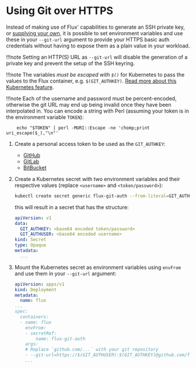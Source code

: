 # Using Git over HTTPS

Instead of making use of Flux' capabilities to generate an SSH private
key, or [supplying your own](provide-own-ssh-key.md), it is possible to
set environment variables and use these in your `--git-url` argument to
provide your HTTPS basic auth credentials without having to expose them
as a plain value in your workload.

!!!note
    Setting an HTTP(S) URL as `--git-url` will disable the
    generation of a private key and prevent the setup of the SSH keyring.

!!!note
    The variables _must be escaped with `$()`_ for Kubernetes
    to pass the values to the Flux container, e.g. `$(GIT_AUTHKEY)`.
    [Read more about this Kubernetes feature](https://kubernetes.io/docs/tasks/inject-data-application/define-environment-variable-container/#using-environment-variables-inside-of-your-config).

!!!note
    Each of the username and password must be percent-encoded, otherwise
    the git URL may end up being invalid once they have been interpolated
    in. You can encode a string with Perl (assuming your token is in the
    environment variable `TOKEN`):
    
        echo "$TOKEN" | perl -MURI::Escape -ne 'chomp;print uri_escape($_),"\n"'

1. Create a personal access token to be used as the `GIT_AUTHKEY`:

    - [GitHub](https://help.github.com/en/articles/creating-a-personal-access-token-for-the-command-line)
    - [GitLab](https://docs.gitlab.com/ee/user/profile/personal_access_tokens.html#creating-a-personal-access-token)
    - [BitBucket](https://confluence.atlassian.com/bitbucketserver/personal-access-tokens-939515499.html)

1. Create a Kubernetes secret with two environment variables and their
   respective values (replace `<username>` and `<token/password>`):

    ```sh
    kubectl create secret generic flux-git-auth --from-literal=GIT_AUTHUSER=<username> --from-literal=GIT_AUTHKEY=<token/password>
    ```

    this will result in a secret that has the structure:

    ```yaml
    apiVersion: v1
    data:
      GIT_AUTHKEY: <base64 encoded token/password>
      GIT_AUTHUSER: <base64 encoded username>
    kind: Secret
    type: Opaque
    metadata:
      ...
    ```

1. Mount the Kubernetes secret as environment variables using `envFrom`
   and use them in your `--git-url` argument:

    ```yaml
    apiVersion: apps/v1
    kind: Deployment
    metadata:
      name: flux
    ...
    spec:
      containers:
      - name: flux
        envFrom:
        - secretRef:
            name: flux-git-auth
        args:
        # Replace `github.com/...` with your git repository 
        - --git-url=https://$(GIT_AUTHUSER):$(GIT_AUTHKEY)@github.com/fluxcd/flux-get-started.git
        ...
    ```
